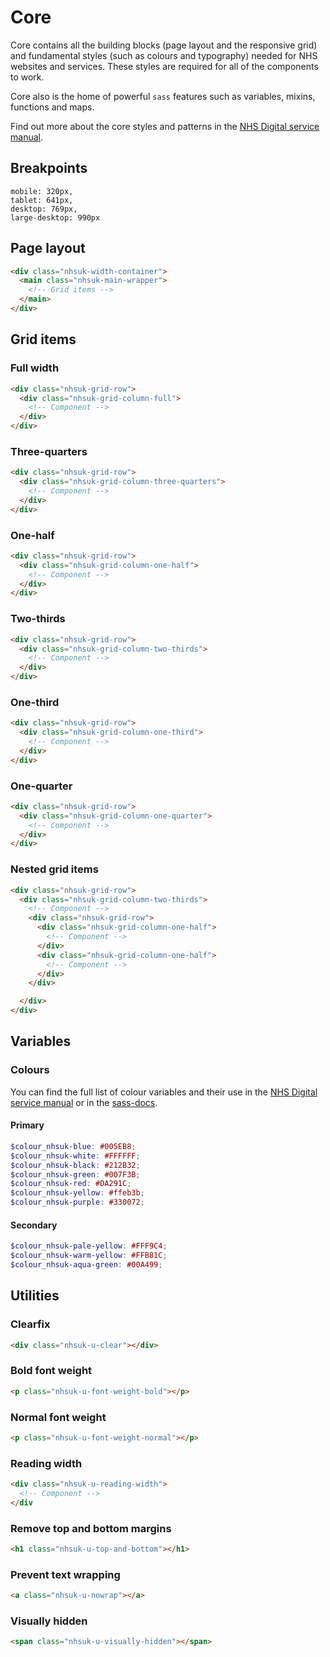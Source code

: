 # Core

Core contains all the building blocks (page layout and the responsive grid) and fundamental styles (such as colours and typography) needed for NHS websites and services. These styles are required for all of the components to work.

Core also is the home of powerful `sass` features such as variables, mixins, functions and maps.

Find out more about the core styles and patterns in the [NHS Digital service manual](https://beta.nhs.uk/service-manual/).

## Breakpoints

```
mobile: 320px,
tablet: 641px,
desktop: 769px,
large-desktop: 990px
```

## Page layout

```html
<div class="nhsuk-width-container">
  <main class="nhsuk-main-wrapper">
    <!-- Grid items -->
  </main>
</div>
```

## Grid items

### Full width

```html
<div class="nhsuk-grid-row">
  <div class="nhsuk-grid-column-full">
    <!-- Component -->
  </div>
</div>
```

### Three-quarters

```html
<div class="nhsuk-grid-row">
  <div class="nhsuk-grid-column-three-quarters">
    <!-- Component -->
  </div>
</div>
```

### One-half

```html
<div class="nhsuk-grid-row">
  <div class="nhsuk-grid-column-one-half">
    <!-- Component -->
  </div>
</div>
```

### Two-thirds

```html
<div class="nhsuk-grid-row">
  <div class="nhsuk-grid-column-two-thirds">
    <!-- Component -->
  </div>
</div>
```

### One-third

```html
<div class="nhsuk-grid-row">
  <div class="nhsuk-grid-column-one-third">
    <!-- Component -->
  </div>
</div>
```

### One-quarter

```html
<div class="nhsuk-grid-row">
  <div class="nhsuk-grid-column-one-quarter">
    <!-- Component -->
  </div>
</div>
```

### Nested grid items

```html
<div class="nhsuk-grid-row">
  <div class="nhsuk-grid-column-two-thirds">
    <!-- Component -->
    <div class="nhsuk-grid-row">
      <div class="nhsuk-grid-column-one-half">
        <!-- Component -->
      </div>
      <div class="nhsuk-grid-column-one-half">
        <!-- Component -->
      </div>
    </div>

  </div>
</div>
```

## Variables

### Colours

You can find the full list of colour variables and their use in the [NHS Digital service manual](https://beta.nhs.uk/service-manual/) or in the [sass-docs]().

#### Primary

```scss
$colour_nhsuk-blue: #005EB8;
$colour_nhsuk-white: #FFFFFF;
$colour_nhsuk-black: #212B32;
$colour_nhsuk-green: #007F3B;
$colour_nhsuk-red: #DA291C;
$colour_nhsuk-yellow: #ffeb3b;
$colour_nhsuk-purple: #330072;
```

#### Secondary

```scss
$colour_nhsuk-pale-yellow: #FFF9C4;
$colour_nhsuk-warm-yellow: #FFB81C;
$colour_nhsuk-aqua-green: #00A499;
```

## Utilities

### Clearfix 

```html
<div class="nhsuk-u-clear"></div>
```

### Bold font weight

```html
<p class="nhsuk-u-font-weight-bold"></p>
```

### Normal font weight

```html
<p class="nhsuk-u-font-weight-normal"></p>
```

### Reading width

```html
<div class="nhsuk-u-reading-width">
  <!-- Component -->
</div
```

### Remove top and bottom margins

```html
<h1 class="nhsuk-u-top-and-bottom"></h1>
```

### Prevent text wrapping 

```html
<a class="nhsuk-u-nowrap"></a>
```

### Visually hidden

```html
<span class="nhsuk-u-visually-hidden"></span>
```
